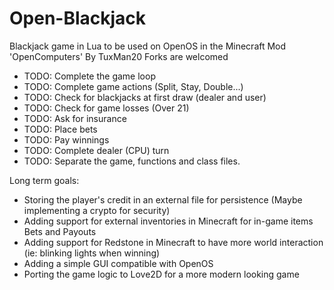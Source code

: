 # Open-Blackjack
Blackjack game in Lua to be used on OpenOS in the Minecraft Mod 'OpenComputers'
By TuxMan20
Forks are welcomed

- TODO: Complete the game loop
- TODO: Complete game actions (Split, Stay, Double...)
- TODO: Check for blackjacks at first draw (dealer and user)
- TODO: Check for game losses (Over 21)
- TODO: Ask for insurance
- TODO: Place bets
- TODO: Pay winnings
- TODO: Complete dealer (CPU) turn
- TODO: Separate the game, functions and class files.

Long term goals:
- Storing the player's credit in an external file for persistence (Maybe implementing a crypto for security)
- Adding support for external inventories in Minecraft for in-game items Bets and Payouts
- Adding support for Redstone in Minecraft to have more world interaction (ie: blinking lights when winning)
- Adding a simple GUI compatible with OpenOS
- Porting the game logic to Love2D for a more modern looking game
